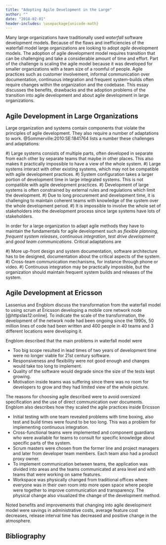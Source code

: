 ```yaml
---
title: "Adopting Agile Development in the Large"
author: ""
date: "2018-02-01"
header-includes: \usepackage{unicode-math}
---
```

<!-- Write a 700-1000-word essay discussing the use of agile development in large organizations. Discuss reasons to do it, as well as its benefits, drawbacks and adoption problems and tips. Use both the readings (textbook, article), as well as the Ericsson podcast interview.  -->

Many large organizations have traditionally used *waterfall* software development models. Because of the flaws and inefficiencies of the waterfall model large organizations are looking to adopt *agile* development models. The adoption of agile development model requires transition that can be challenging and take a considerable amount of time and effort. Part of the challenge is scaling the agile model because it was developed for smaller organizations with a team size of a roomful of people. Agile practices such as customer involvement, informal communication over documentation, continuous integration and frequent system-builds often require changes within the organization and the codebase. This essay discusses the benefits, drawbacks and the adoption problems of the transition into agile development and about agile development in large organizations.

## Agile Development in Large Organizations
Large organization and systems contain components that violate the principles of agile development. They also require a number of adaptations to work. @Sommerville:2010:SE:1841764 lists a number these challenges and adaptations:

#) Large systems consists of multiple parts, often developed in separate from each other by separate teams that maybe in other places. This also makes it practically impossible to have a view of the whole system.
#) Large systems interact with other existing systems, which may not be compatible with agile development practices.
#) System configuration takes a larger portion of development time in large integrated systems. This is not compatible with agile development practices.
#) Development of large systems is often constrained by external rules and regulations which limit the development.
#) Due to long procurement and development time, it is challenging to maintain coherent teams with knowledge of the system over the whole development period.
#) It is impossible to involve the whole set of stakeholders into the development process since large systems have lots of stakeholders.

In order for a large organization to adapt agile methods they have to maintain the fundamentals for agile development such as *flexible planning*, *frequent system releases*, *continuous integration*, *test drive development* and *good team communications*. Critical adaptations are

#) More up-front design and system documentation, software architecture has to be designed, documentation about the critical aspects of the system.
#) Cross-team communication mechanisms, for instance through phone or video.
#) Continuous integration may be practically impossible, but the organization should maintain frequent system builds and releases of the system.


## Agile Development at Ericsson
Lassenius and Engblom discuss the transformation from the waterfall model to using scrum at Ericsson developing a mobile core network node [@httpslas12:online]. To indicate the scale of the transformation, the development of the network node had been ongoing since the 1990s, 50 million lines of code had been written and 400 people in 40 teams and 3 different locations were developing it.

Engblom described that the main problems in waterfall model were

- Too big scope resulted in lead times of two years of development time were no longer viable for 21st century software.
- Responsiveness and flexibility were not good enough and changes would take too long to implement.
- Quality of the software would degrade since the size of the tests kept growing.
- Motivation inside teams was suffering since there was no room for developers to grow and they had limited view of the whole picture.

The reasons for choosing agile described were to avoid oversized specification and the use of direct communication over documents. Engblom also describes how they scaled the agile practices inside Ericsson

- Initial testing with one team revealed problems with time boxing, also test and build times were found to be too long. This was a problem for implementing continuous integration.
- Cross-functional teams were implemented and component guardians who were available for teams to consult for specific knowledge about specific parts of the system.
- Scrum masters were chosen from the former line and project managers and later from developer team members. Each team also had a product proxy owner.
- To implement communication between teams, the application was divided into areas and the teams communicated at area level and with teams that were working on same features.
- Workspace was physically changed from traditional offices where everyone was in their own room into more open space where people were together to improve communication and transparency. The physical change also visualized the change of the development method.

Noted benefits and improvements that changing into agile development model were savings in administrative costs, average feature cost decreases, release interval time has decreased and positive change in the atmosphere.


## Bibliography
